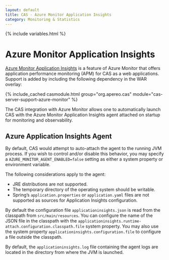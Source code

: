 ```yaml
---
layout: default
title: CAS - Azure Monitor Application Insights
category: Monitoring & Statistics
---
```


{% include variables.html %}

# Azure Monitor Application Insights

[Azure Monitor Application Insights](https://learn.microsoft.com/en-us/azure/azure-monitor/overview) is 
a feature of Azure Monitor that offers application performance 
monitoring (APM) for CAS as a web applications. 
Support is added by including the following dependency in the WAR overlay:

{% include_cached casmodule.html group="org.apereo.cas" module="cas-server-support-azure-monitor" %}

The CAS integration with Azure Monitor allows one to automatically launch CAS with 
the Azure Monitor Application Insights agent attached on startup for monitoring and observability.
               
## Azure Application Insights Agent

By default, CAS would attempt to auto-attach the agent to the running JVM process. If you wish to control and/or
disable this behavior, you may specify a `AZURE_MONITOR_AGENT_ENABLED=false` setting as either a system property or environment variable.

The following considerations apply to the agent:

- JRE distributions are not supported.
- The temporary directory of the operating system should be writable.
- Spring’s `application.properties` or `application.yaml` files are not supported as sources for Application Insights configuration.

By default the configuration file `applicationinsights.json` is read from the 
classpath from `src/main/resources`. You can configure the name of the JSON file in the classpath with the
`applicationinsights.runtime-attach.configuration.classpath.file` system property. You 
may also use the system property `applicationinsights.configuration.file` to configure a file outside the classpath.

By default, the `applicationinsights.log` file containing the agent logs are located in the directory from where the JVM is launched.
